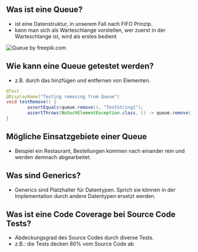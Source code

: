 ## Was ist eine Queue?
- ist eine Datenstruktur, in unserem Fall nach FIFO Prinzip.
- kann man sich als Warteschlange vorstellen, wer zuerst in der Warteschlange ist, wird als erstes bedient

![Queue by freepik.com](https://image.freepik.com/free-vector/flat-people-forming-line_23-2147679939.jpg)

## Wie kann eine Queue getestet werden?
- z.B. durch das hinzfügen und entfernen von Elementen.
```java
@Test
@DisplayName("Testing removing from Queue")
void testRemove() {
        assertEquals(queue.remove(), "TestString1");
        assertThrows(NoSuchElementException.class, () -> queue.remove());
}
```

## Mögliche Einsatzgebiete einer Queue
- Beispiel ein Restaurant, Bestellungen kommen nach einander rein und werden
demnach abgearbeitet.

## Was sind Generics?
- Generics sind Platzhalter für Datentypen. Sprich sie können 
in der Implementation durch andere Datentypen ersetzt werden.

## Was ist eine Code Coverage bei Source Code Tests?
- Abdeckungsgrad des Source Codes durch diverse Tests.
- z.B.: die Tests decken 80% vom Source Code ab
